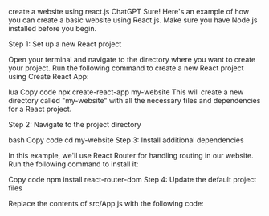 create a website using react.js
ChatGPT
Sure! Here's an example of how you can create a basic website using React.js. Make sure you have Node.js installed before you begin.

Step 1: Set up a new React project

Open your terminal and navigate to the directory where you want to create your project. Run the following command to create a new React project using Create React App:

lua
Copy code
npx create-react-app my-website
This will create a new directory called "my-website" with all the necessary files and dependencies for a React project.

Step 2: Navigate to the project directory

bash
Copy code
cd my-website
Step 3: Install additional dependencies

In this example, we'll use React Router for handling routing in our website. Run the following command to install it:

Copy code
npm install react-router-dom
Step 4: Update the default project files

Replace the contents of src/App.js with the following code:

